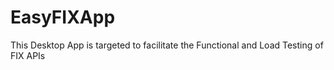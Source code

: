 # EasyFIXApp
This Desktop App is targeted to facilitate the Functional and Load Testing of FIX APIs
